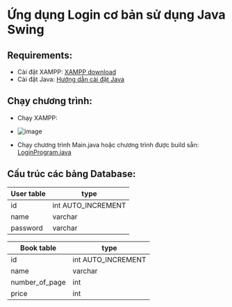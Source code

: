 # Ứng dụng Login cơ bản sử dụng Java Swing

## Requirements:
- Cài đặt XAMPP: [XAMPP download]
- Cài đặt Java: [Hướng dẫn cài đặt Java]

## Chạy chương trình:
- Chạy XAMPP: 

- ![image](https://user-images.githubusercontent.com/92351087/221732514-444a8757-0459-483b-b7ca-8522dbfd00b0.png)

- Chạy chương trình Main.java hoặc chương trình được build sẵn: [LoginProgram.java]

## Cấu trúc các bảng Database:
| User table | type |
| ------ | ------ |
| id | int  AUTO_INCREMENT |
| name | varchar |
| password | varchar |

| Book table | type |
| ------ | ------ |
| id | int  AUTO_INCREMENT |
| name | varchar |
| number_of_page | int |
| price | int |







[LoginProgram.java]: <https://github.com/TVBinh19000399/JavaSwing/blob/main/builds/LoginProgram.jar>
[Hướng dẫn cài đặt Java]: <https://www.thegioididong.com/game-app/huong-dan-cach-cai-dat-jdk-tai-java-development-kit-mien-phi-1312971>
[XAMPP download]: <https://www.apachefriends.org/download.html>
